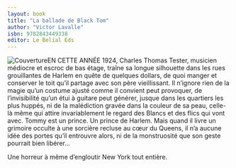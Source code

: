 ```yaml
---
layout: book
title: "La ballade de Black Tom"
author: "Victor Lavalle"
isbn: 9782843449338
editor: Le Belial Eds
---
```


![Couverture](/img/9782843449338.jpg)EN CETTE ANNÉE 1924, Charles Thomas Tester, musicien médiocre et escroc de bas étage, traîne sa longue silhouette dans les rues grouillantes de Harlem en quête de quelques dollars, de quoi manger et conserver le toit qu’il partage avec son père vieillissant. Il n’ignore rien de la magie qu’un costume ajusté comme il convient peut provoquer, de l’invisibilité qu’un étui à guitare peut générer, jusque dans les quartiers les plus huppés, ni de la malédiction gravée dans la couleur de sa peau, celle-là même qui attire invariablement le regard des Blancs et des flics qui vont avec. Tommy est un prince. Un prince de Harlem. Mais quand il livre un grimoire occulte à une sorcière recluse au cœur du Queens, il n’a aucune idée des portes qu’il entrouvre alors, ni de la monstruosité que son geste pourrait bien libérer...

Une horreur à même d’engloutir New York tout entière.